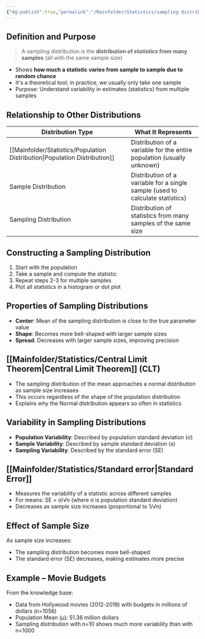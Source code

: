 ```yaml
---
{"dg-publish":true,"permalink":"/Mainfolder/Statistics/sampling distribution/"}
---
```


## Definition and Purpose
> A sampling distribution is the **distribution of statistics from many samples** (all with the same sample size)


- Shows **how much a statistic varies from sample to sample due to random chance**
- It's a theoretical tool; in practice, we usually only take one sample
- Purpose: Understand variability in estimates (statistics) from multiple samples

## Relationship to Other Distributions

| Distribution Type           | What It Represents                                                            |
| --------------------------- | ----------------------------------------------------------------------------- |
| [[Mainfolder/Statistics/Population Distribution\|Population Distribution]] | Distribution of a variable for the entire population (usually unknown)        |
| Sample Distribution         | Distribution of a variable for a single sample (used to calculate statistics) |
| Sampling Distribution       | Distribution of statistics from many samples of the same size                 |

## Constructing a Sampling Distribution
1. Start with the population
2. Take a sample and compute the statistic
3. Repeat steps 2-3 for multiple samples
4. Plot all statistics in a histogram or dot plot

## Properties of Sampling Distributions
- **Center**: Mean of the sampling distribution is close to the true parameter value
- **Shape**: Becomes more bell-shaped with larger sample sizes
- **Spread**: Decreases with larger sample sizes, improving precision

## [[Mainfolder/Statistics/Central Limit Theorem\|Central Limit Theorem]] (CLT)
- The sampling distribution of the mean approaches a normal distribution as sample size increases
- This occurs regardless of the shape of the population distribution
- Explains why the Normal distribution appears so often in statistics

## Variability in Sampling Distributions
- **Population Variability**: Described by population standard deviation (σ)
- **Sample Variability**: Described by sample standard deviation (s)
- **Sampling Variability**: Described by the standard error (SE)

## [[Mainfolder/Statistics/Standard error\|Standard Error]]
- Measures the variability of a statistic across different samples
- For means: SE = σ/√n (where σ is population standard deviation)
- Decreases as sample size increases (proportional to 1/√n)

## Effect of Sample Size
As sample size increases:
- The sampling distribution becomes more bell-shaped
- The standard error (SE) decreases, making estimates more precise

## Example – Movie Budgets
From the knowledge base:
- Data from Hollywood movies (2012-2018) with budgets in millions of dollars (n=1056)
- Population Mean (μ): 51.38 million dollars
- Sampling distribution with n=10 shows much more variability than with n=1000
